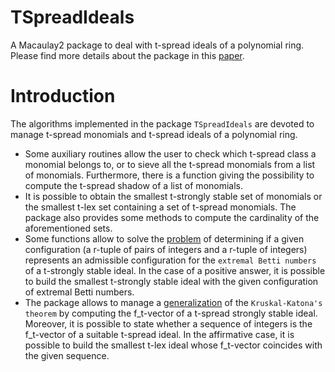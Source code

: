 # TSpreadIdeals
A Macaulay2 package to deal with t-spread ideals of a polynomial ring. Please find more details about the package in this [paper](https://arxiv.org/abs/2110.11801).  

Introduction
===================
The algorithms implemented in the package `TSpreadIdeals` are devoted to manage t-spread monomials and t-spread ideals of a polynomial ring.

- Some auxiliary routines allow the user to check which t-spread class a monomial belongs to, or to sieve all the t-spread monomials from a list of monomials. Furthermore, there is a function giving the possibility to compute the t-spread shadow of a list of monomials.
- It is possible to obtain the smallest t-strongly stable set of monomials or the smallest t-lex set containing a set of t-spread monomials. The package also provides some methods to compute the cardinality of the aforementioned sets.
- Some functions allow to solve the [problem](https://arxiv.org/abs/2105.11944) of determining if a given configuration (a r-tuple of pairs of integers and a r-tuple of integers) represents an admissible configuration for the `extremal Betti numbers` of a t-strongly stable ideal. In the case of a positive answer, it is possible to build the smallest t-strongly stable ideal with the given configuration of extremal Betti numbers.
- The package allows to manage a [generalization](https://arxiv.org/abs/1811.00798) of the `Kruskal-Katona's theorem` by computing the f_t-vector of a t-spread strongly stable ideal. Moreover, it is possible to state whether a sequence of integers is the f_t-vector of a suitable t-spread ideal. In the affirmative case, it is possible to build the smallest t-lex ideal whose f_t-vector coincides with the given sequence.  
